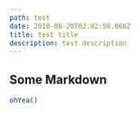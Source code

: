 ```yaml
---
path: test
date: 2018-08-20T02:02:59.066Z
title: test title
description: test description
---
```

## Some Markdown

```javascript
ohYea()
```
